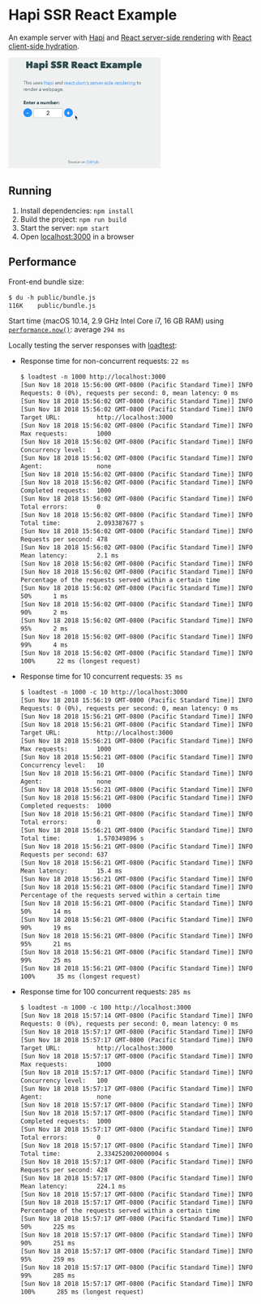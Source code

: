 # Hapi SSR React Example

An example server with [Hapi](https://hapijs.com/) and [React server-side rendering](https://reactjs.org/docs/react-dom-server.html) with [React client-side hydration](https://reactjs.org/docs/react-dom.html#hydrate).

![Demo of app](./images/demo.gif)

## Running

1. Install dependencies: `npm install`
2. Build the project: `npm run build`
3. Start the server: `npm start`
4. Open [localhost:3000](http://localhost:3000) in a browser

## Performance

Front-end bundle size:

```shell
$ du -h public/bundle.js
116K	public/bundle.js
```

Start time (macOS 10.14, 2.9 GHz Intel Core i7, 16 GB RAM) using [`performance.now()`](https://nodejs.org/api/perf_hooks.html#perf_hooks_performance_now): average `294 ms`

Locally testing the server responses with [loadtest](https://www.npmjs.com/package/loadtest):

* Response time for non-concurrent requests: `22 ms`

    ```shell
    $ loadtest -n 1000 http://localhost:3000
    [Sun Nov 18 2018 15:56:00 GMT-0800 (Pacific Standard Time)] INFO Requests: 0 (0%), requests per second: 0, mean latency: 0 ms
    [Sun Nov 18 2018 15:56:02 GMT-0800 (Pacific Standard Time)] INFO
    [Sun Nov 18 2018 15:56:02 GMT-0800 (Pacific Standard Time)] INFO Target URL:          http://localhost:3000
    [Sun Nov 18 2018 15:56:02 GMT-0800 (Pacific Standard Time)] INFO Max requests:        1000
    [Sun Nov 18 2018 15:56:02 GMT-0800 (Pacific Standard Time)] INFO Concurrency level:   1
    [Sun Nov 18 2018 15:56:02 GMT-0800 (Pacific Standard Time)] INFO Agent:               none
    [Sun Nov 18 2018 15:56:02 GMT-0800 (Pacific Standard Time)] INFO
    [Sun Nov 18 2018 15:56:02 GMT-0800 (Pacific Standard Time)] INFO Completed requests:  1000
    [Sun Nov 18 2018 15:56:02 GMT-0800 (Pacific Standard Time)] INFO Total errors:        0
    [Sun Nov 18 2018 15:56:02 GMT-0800 (Pacific Standard Time)] INFO Total time:          2.093387677 s
    [Sun Nov 18 2018 15:56:02 GMT-0800 (Pacific Standard Time)] INFO Requests per second: 478
    [Sun Nov 18 2018 15:56:02 GMT-0800 (Pacific Standard Time)] INFO Mean latency:        2.1 ms
    [Sun Nov 18 2018 15:56:02 GMT-0800 (Pacific Standard Time)] INFO
    [Sun Nov 18 2018 15:56:02 GMT-0800 (Pacific Standard Time)] INFO Percentage of the requests served within a certain time
    [Sun Nov 18 2018 15:56:02 GMT-0800 (Pacific Standard Time)] INFO   50%      1 ms
    [Sun Nov 18 2018 15:56:02 GMT-0800 (Pacific Standard Time)] INFO   90%      2 ms
    [Sun Nov 18 2018 15:56:02 GMT-0800 (Pacific Standard Time)] INFO   95%      2 ms
    [Sun Nov 18 2018 15:56:02 GMT-0800 (Pacific Standard Time)] INFO   99%      4 ms
    [Sun Nov 18 2018 15:56:02 GMT-0800 (Pacific Standard Time)] INFO  100%      22 ms (longest request)
    ```
* Response time for 10 concurrent requests: `35 ms`

    ```shell
    $ loadtest -n 1000 -c 10 http://localhost:3000
    [Sun Nov 18 2018 15:56:19 GMT-0800 (Pacific Standard Time)] INFO Requests: 0 (0%), requests per second: 0, mean latency: 0 ms
    [Sun Nov 18 2018 15:56:21 GMT-0800 (Pacific Standard Time)] INFO
    [Sun Nov 18 2018 15:56:21 GMT-0800 (Pacific Standard Time)] INFO Target URL:          http://localhost:3000
    [Sun Nov 18 2018 15:56:21 GMT-0800 (Pacific Standard Time)] INFO Max requests:        1000
    [Sun Nov 18 2018 15:56:21 GMT-0800 (Pacific Standard Time)] INFO Concurrency level:   10
    [Sun Nov 18 2018 15:56:21 GMT-0800 (Pacific Standard Time)] INFO Agent:               none
    [Sun Nov 18 2018 15:56:21 GMT-0800 (Pacific Standard Time)] INFO
    [Sun Nov 18 2018 15:56:21 GMT-0800 (Pacific Standard Time)] INFO Completed requests:  1000
    [Sun Nov 18 2018 15:56:21 GMT-0800 (Pacific Standard Time)] INFO Total errors:        0
    [Sun Nov 18 2018 15:56:21 GMT-0800 (Pacific Standard Time)] INFO Total time:          1.570349896 s
    [Sun Nov 18 2018 15:56:21 GMT-0800 (Pacific Standard Time)] INFO Requests per second: 637
    [Sun Nov 18 2018 15:56:21 GMT-0800 (Pacific Standard Time)] INFO Mean latency:        15.4 ms
    [Sun Nov 18 2018 15:56:21 GMT-0800 (Pacific Standard Time)] INFO
    [Sun Nov 18 2018 15:56:21 GMT-0800 (Pacific Standard Time)] INFO Percentage of the requests served within a certain time
    [Sun Nov 18 2018 15:56:21 GMT-0800 (Pacific Standard Time)] INFO   50%      14 ms
    [Sun Nov 18 2018 15:56:21 GMT-0800 (Pacific Standard Time)] INFO   90%      19 ms
    [Sun Nov 18 2018 15:56:21 GMT-0800 (Pacific Standard Time)] INFO   95%      21 ms
    [Sun Nov 18 2018 15:56:21 GMT-0800 (Pacific Standard Time)] INFO   99%      25 ms
    [Sun Nov 18 2018 15:56:21 GMT-0800 (Pacific Standard Time)] INFO  100%      35 ms (longest request)
    ```
* Response time for 100 concurrent requests: `285 ms`

    ```shell
    $ loadtest -n 1000 -c 100 http://localhost:3000
    [Sun Nov 18 2018 15:57:14 GMT-0800 (Pacific Standard Time)] INFO Requests: 0 (0%), requests per second: 0, mean latency: 0 ms
    [Sun Nov 18 2018 15:57:17 GMT-0800 (Pacific Standard Time)] INFO
    [Sun Nov 18 2018 15:57:17 GMT-0800 (Pacific Standard Time)] INFO Target URL:          http://localhost:3000
    [Sun Nov 18 2018 15:57:17 GMT-0800 (Pacific Standard Time)] INFO Max requests:        1000
    [Sun Nov 18 2018 15:57:17 GMT-0800 (Pacific Standard Time)] INFO Concurrency level:   100
    [Sun Nov 18 2018 15:57:17 GMT-0800 (Pacific Standard Time)] INFO Agent:               none
    [Sun Nov 18 2018 15:57:17 GMT-0800 (Pacific Standard Time)] INFO
    [Sun Nov 18 2018 15:57:17 GMT-0800 (Pacific Standard Time)] INFO Completed requests:  1000
    [Sun Nov 18 2018 15:57:17 GMT-0800 (Pacific Standard Time)] INFO Total errors:        0
    [Sun Nov 18 2018 15:57:17 GMT-0800 (Pacific Standard Time)] INFO Total time:          2.3342520020000004 s
    [Sun Nov 18 2018 15:57:17 GMT-0800 (Pacific Standard Time)] INFO Requests per second: 428
    [Sun Nov 18 2018 15:57:17 GMT-0800 (Pacific Standard Time)] INFO Mean latency:        224.1 ms
    [Sun Nov 18 2018 15:57:17 GMT-0800 (Pacific Standard Time)] INFO
    [Sun Nov 18 2018 15:57:17 GMT-0800 (Pacific Standard Time)] INFO Percentage of the requests served within a certain time
    [Sun Nov 18 2018 15:57:17 GMT-0800 (Pacific Standard Time)] INFO   50%      225 ms
    [Sun Nov 18 2018 15:57:17 GMT-0800 (Pacific Standard Time)] INFO   90%      251 ms
    [Sun Nov 18 2018 15:57:17 GMT-0800 (Pacific Standard Time)] INFO   95%      259 ms
    [Sun Nov 18 2018 15:57:17 GMT-0800 (Pacific Standard Time)] INFO   99%      285 ms
    [Sun Nov 18 2018 15:57:17 GMT-0800 (Pacific Standard Time)] INFO  100%      285 ms (longest request)
    ```
